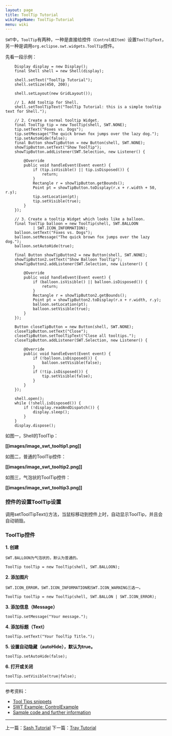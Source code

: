 ```yaml
---
layout: page
title: ToolTip Tutorial
wikiPageName: ToolTip-Tutorial
menu: wiki
---
```


`SWT`中，`ToolTip`有两种，一种是直接给控件`（Control或Item）`设置`ToolTipText`，另一种是调用`org.eclipse.swt.widgets.ToolTip`控件。

先看一段示例：

		Display display = new Display();
		final Shell shell = new Shell(display);

		shell.setText("ToolTip Tutorial");
		shell.setSize(450, 200);

		shell.setLayout(new GridLayout());

		// 1. Add tooltip for Shell.
		shell.setToolTipText("ToolTip Tutorial: this is a simple tooltip text for Shell.");

		// 2. Create a normal tooltip Widget.
		final ToolTip tip = new ToolTip(shell, SWT.NONE);
		tip.setText("Foxes vs. Dogs");
		tip.setMessage("The quick brown fox jumps over the lazy dog.");
		tip.setAutoHide(false);
		final Button showTipButton = new Button(shell, SWT.NONE);
		showTipButton.setText("Show ToolTip");
		showTipButton.addListener(SWT.Selection, new Listener() {

			@Override
			public void handleEvent(Event event) {
				if (tip.isVisible() || tip.isDisposed()) {
					return;
				}
				Rectangle r = showTipButton.getBounds();
				Point pt = showTipButton.toDisplay(r.x + r.width + 50, r.y);
				tip.setLocation(pt);
				tip.setVisible(true);
			}
		});

		// 3. Create a tooltip Widget which looks like a balloon.
		final ToolTip balloon = new ToolTip(shell, SWT.BALLOON
				| SWT.ICON_INFORMATION);
		balloon.setText("Foxes vs. Dogs");
		balloon.setMessage("The quick brown fox jumps over the lazy dog.");
		balloon.setAutoHide(true);

		final Button showTipButton2 = new Button(shell, SWT.NONE);
		showTipButton2.setText("Show Balloon ToolTip");
		showTipButton2.addListener(SWT.Selection, new Listener() {

			@Override
			public void handleEvent(Event event) {
				if (balloon.isVisible() || balloon.isDisposed()) {
					return;
				}
				Rectangle r = showTipButton2.getBounds();
				Point pt = showTipButton2.toDisplay(r.x + r.width, r.y);
				balloon.setLocation(pt);
				balloon.setVisible(true);
			}
		});

		Button closeTipButton = new Button(shell, SWT.NONE);
		closeTipButton.setText("Close");
		closeTipButton.setToolTipText("Close all tooltips.");
		closeTipButton.addListener(SWT.Selection, new Listener() {

			@Override
			public void handleEvent(Event event) {
				if (!balloon.isDisposed()) {
					balloon.setVisible(false);
				}
				if (!tip.isDisposed()) {
					tip.setVisible(false);
				}
			}
		});

		shell.open();
		while (!shell.isDisposed()) {
			if (!display.readAndDispatch()) {
				display.sleep();
			}
		}
		display.dispose();

如图一，Shell的ToolTip：

**[[images/image_swt_tooltip1.png]]**

如图二，普通的ToolTip控件：

**[[images/image_swt_tooltip2.png]]**

如图三，气泡状的ToolTip控件：

**[[images/image_swt_tooltip3.png]]**

### 控件的设置ToolTip设置

调用setToolTipText()方法，当鼠标移动到控件上时，自动显示ToolTip，并且会自动销毁。

### ToolTip控件

**1. 创建**

`SWT.BALLOON为气泡状的，默认为普通的。`

    ToolTip toolTip = new ToolTip(shell, SWT.BALLOON);

**2. 添加图片** 

`SWT.ICON_ERROR，SWT.ICON_INFORMATION和SWT.ICON_WARNING三选一。`

    ToolTip toolTip = new ToolTip(shell, SWT.BALLON | SWT.ICON_ERROR);

**3. 添加信息（Message）**

    toolTip.setMessage("Your message.");

**4. 添加标题（Text）**

    toolTip.setText("Your ToolTip Title.");

**5. 设置自动隐藏（autoHide），默认为true。**

    toolTip.setAutoHide(false);

**6. 打开或关闭**

    toolTip.setVisible(true|false);

***
参考资料：
  * [Tool Tips snippets](http://www.eclipse.org/swt/snippets/#tooltips)
  * [SWT Example: ControlExample](http://www.eclipse.org/swt/examples.php)
  * [Sample code and further information](http://www.eclipse.org/swt/)

***

上一篇：[Sash Tutorial](https://github.com/ecsoya/eclipse.tutorial/wiki/Sash-Tutorial)
下一篇：[Tray Tutorial](https://github.com/ecsoya/eclipse.tutorial/wiki/Tray-Tutorial)
